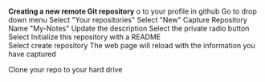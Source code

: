 # 
**Creating a new remote Git repository**
o to your profile in github
Go to drop down menu
Select "Your repositories"
Select "New"
Capture Repository Name "My-Notes"
Update the description
Select the private radio button
Select Initialize this repository with a README  
Select create repository
The web page will reload with the information you have captured

Clone your repo to your hard drive

